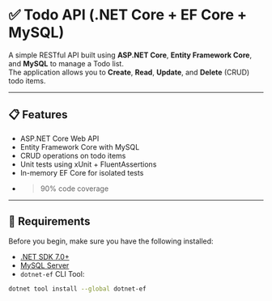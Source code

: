 # ✅ Todo API (.NET Core + EF Core + MySQL)

A simple RESTful API built using **ASP.NET Core**, **Entity Framework Core**, and **MySQL** to manage a Todo list.  
The application allows you to **Create**, **Read**, **Update**, and **Delete** (CRUD) todo items.

---

## 📋 Features

- ASP.NET Core Web API
- Entity Framework Core with MySQL
- CRUD operations on todo items
- Unit tests using xUnit + FluentAssertions
- In-memory EF Core for isolated tests
- >90% code coverage

---

## 🔧 Requirements

Before you begin, make sure you have the following installed:

- [.NET SDK 7.0+](https://dotnet.microsoft.com/download)
- [MySQL Server](https://dev.mysql.com/downloads/)
- `dotnet-ef` CLI Tool:

```bash
dotnet tool install --global dotnet-ef
